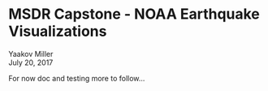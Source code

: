 # MSDR Capstone - NOAA Earthquake Visualizations
Yaakov Miller  
July 20, 2017  

For now doc and testing more to follow...

